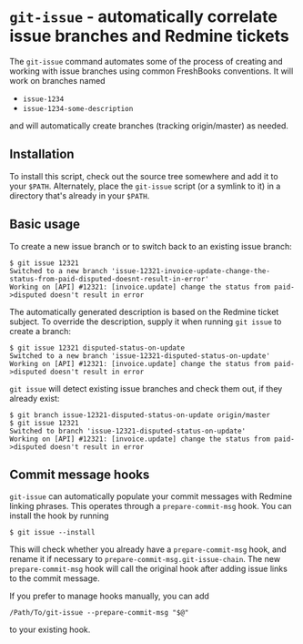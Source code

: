 # `git-issue` - automatically correlate issue branches and Redmine tickets

The `git-issue` command automates some of the process of creating and working
with issue branches using common FreshBooks conventions. It will work on
branches named

* `issue-1234`
* `issue-1234-some-description`

and will automatically create branches (tracking origin/master) as needed.

## Installation

To install this script, check out the source tree somewhere and add it to your
`$PATH`. Alternately, place the `git-issue` script (or a symlink to it) in a
directory that's already in your `$PATH`.

## Basic usage

To create a new issue branch or to switch back to an existing issue branch:

    $ git issue 12321
    Switched to a new branch 'issue-12321-invoice-update-change-the-status-from-paid-disputed-doesnt-result-in-error'
    Working on [API] #12321: [invoice.update] change the status from paid->disputed doesn't result in error

The automatically generated description is based on the Redmine ticket
subject. To override the description, supply it when running `git issue` to
create a branch:

    $ git issue 12321 disputed-status-on-update
    Switched to a new branch 'issue-12321-disputed-status-on-update'
    Working on [API] #12321: [invoice.update] change the status from paid->disputed doesn't result in error

`git issue` will detect existing issue branches and check them out, if they
already exist:

    $ git branch issue-12321-disputed-status-on-update origin/master
    $ git issue 12321
    Switched to branch 'issue-12321-disputed-status-on-update'
    Working on [API] #12321: [invoice.update] change the status from paid->disputed doesn't result in error

## Commit message hooks

`git-issue` can automatically populate your commit messages with Redmine
linking phrases. This operates through a `prepare-commit-msg` hook. You can
install the hook by running

    $ git issue --install

This will check whether you already have a `prepare-commit-msg` hook, and
rename it if necessary to `prepare-commit-msg.git-issue-chain`. The new
`prepare-commit-msg` hook will call the original hook after adding issue
links to the commit message.

If you prefer to manage hooks manually, you can add

    /Path/To/git-issue --prepare-commit-msg "$@"

to your existing hook.
